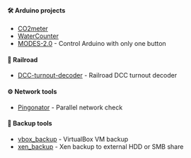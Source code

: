 #### :hammer_and_wrench: Arduino projects

- [CO2meter](https://github.com/killadog/CO2meter)
- [WaterCounter](https://github.com/killadog/WaterCounter)
- [MODES-2.0](https://github.com/killadog/MODES-2.0) - Control Arduino with only one button

#### :train: Railroad

- [DCC-turnout-decoder](https://github.com/killadog/DCC-turnout-decoder) - Railroad DCC turnout decoder

#### :gear: Network tools

- [Pingonator](https://github.com/killadog/Pingonator) - Parallel network check

#### :floppy_disk: Backup tools

- [vbox_backup](https://github.com/killadog/vbox_backup) - VirtualBox VM backup
- [xen_backup](https://github.com/killadog/xen_backup) - Xen backup to external HDD or SMB share

<!--
**killadog/killadog** is a ✨ _special_ ✨ repository because its `README.md` (this file) appears on your GitHub profile.

Here are some ideas to get you started:

- 🔭 I’m currently working on ...
- 🌱 I’m currently learning ...
- 👯 I’m looking to collaborate on ...
- 🤔 I’m looking for help with ...
- 💬 Ask me about ...
- 📫 How to reach me: ...
- 😄 Pronouns: ...
- ⚡ Fun fact: ...
-->
